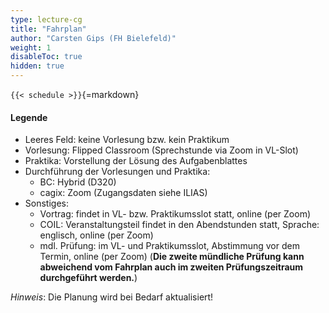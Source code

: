 ```yaml
---
type: lecture-cg
title: "Fahrplan"
author: "Carsten Gips (FH Bielefeld)"
weight: 1
disableToc: true
hidden: true
---
```



`{{< schedule >}}`{=markdown}


#### Legende

*   Leeres Feld: keine Vorlesung bzw. kein Praktikum
*   Vorlesung: Flipped Classroom (Sprechstunde via Zoom in VL-Slot)
*   Praktika: Vorstellung der Lösung des Aufgabenblattes
*   Durchführung der Vorlesungen und Praktika:
    -   BC: Hybrid (D320)
    -   cagix: Zoom (Zugangsdaten siehe ILIAS)
*   Sonstiges:
    -   Vortrag: findet in VL- bzw. Praktikumsslot statt, online (per Zoom)
    -   COIL: Veranstaltungsteil findet in den Abendstunden statt, Sprache: englisch, online (per Zoom)
    -   mdl. Prüfung: im VL- und Praktikumsslot, Abstimmung vor dem Termin, online (per Zoom) (**Die zweite mündliche Prüfung kann abweichend vom Fahrplan auch im zweiten Prüfungszeitraum durchgeführt werden.**)

*Hinweis*: Die Planung wird bei Bedarf aktualisiert!
